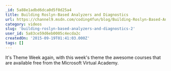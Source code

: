 ```yaml
---
_id: 5a88e1adbd6dca0d5f0d25a4
title: Building Roslyn-Based Analyzers and Diagnostics
url: https://channel9.msdn.com/coding4fun/blog/Building-Roslyn-Based-Analyzers-and-Diagnostics
category: videos
slug: 'building-roslyn-based-analyzers-and-diagnostics-2'
user_id: 5a83ce59d6eb0005c4ecda2c
createdOn: '2015-09-19T01:41:03.000Z'
tags: []
---
```


It's Theme Week again, with this week's theme the awesome courses that are available free from the Microsoft Virtual Academy.
